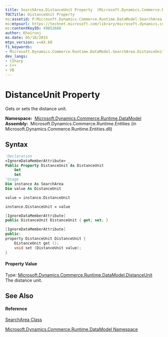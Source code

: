```yaml
---
title: SearchArea.DistanceUnit Property  (Microsoft.Dynamics.Commerce.Runtime.DataModel)
TOCTitle: DistanceUnit Property
ms:assetid: P:Microsoft.Dynamics.Commerce.Runtime.DataModel.SearchArea.DistanceUnit
ms:mtpsurl: https://technet.microsoft.com/library/microsoft.dynamics.commerce.runtime.datamodel.searcharea.distanceunit(v=AX.60)
ms:contentKeyID: 49852666
author: Khairunj
ms.date: 05/18/2015
mtps_version: v=AX.60
f1_keywords:
- Microsoft.Dynamics.Commerce.Runtime.DataModel.SearchArea.DistanceUnit
dev_langs:
- CSharp
- C++
- VB
---
```


# DistanceUnit Property

Gets or sets the distance unit.

**Namespace:**  [Microsoft.Dynamics.Commerce.Runtime.DataModel](microsoft-dynamics-commerce-runtime-datamodel-namespace.md)  
**Assembly:**  Microsoft.Dynamics.Commerce.Runtime.Entities (in Microsoft.Dynamics.Commerce.Runtime.Entities.dll)

## Syntax

``` vb
'Declaration
<IgnoreDataMemberAttribute> _
Public Property DistanceUnit As DistanceUnit
    Get
    Set
'Usage
Dim instance As SearchArea
Dim value As DistanceUnit

value = instance.DistanceUnit

instance.DistanceUnit = value
```

``` csharp
[IgnoreDataMemberAttribute]
public DistanceUnit DistanceUnit { get; set; }
```

``` c++
[IgnoreDataMemberAttribute]
public:
property DistanceUnit DistanceUnit {
    DistanceUnit get ();
    void set (DistanceUnit value);
}
```

#### Property Value

Type: [Microsoft.Dynamics.Commerce.Runtime.DataModel.DistanceUnit](distanceunit-enumeration-microsoft-dynamics-commerce-runtime-datamodel.md)  
The distance unit.  

## See Also

#### Reference

[SearchArea Class](searcharea-class-microsoft-dynamics-commerce-runtime-datamodel.md)

[Microsoft.Dynamics.Commerce.Runtime.DataModel Namespace](microsoft-dynamics-commerce-runtime-datamodel-namespace.md)

